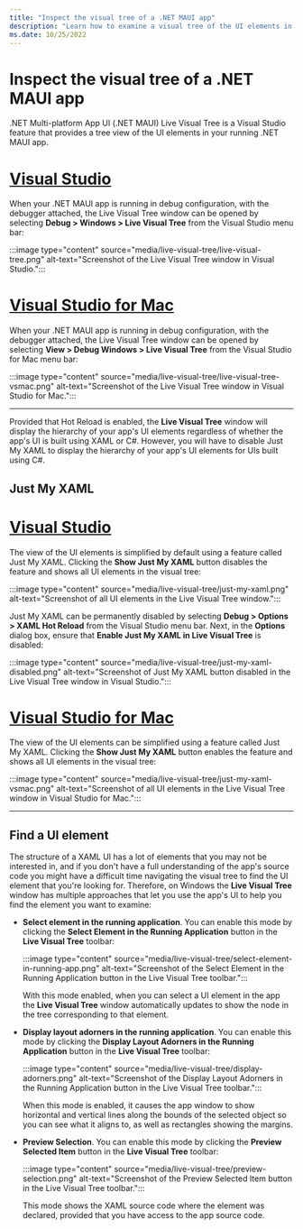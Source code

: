 ```yaml
---
title: "Inspect the visual tree of a .NET MAUI app"
description: "Learn how to examine a visual tree of the UI elements in your running .NET MAUI app."
ms.date: 10/25/2022
---
```


# Inspect the visual tree of a .NET MAUI app

.NET Multi-platform App UI (.NET MAUI) Live Visual Tree is a Visual Studio feature that provides a tree view of the UI elements in your running .NET MAUI app.

<!-- markdownlint-disable MD025 -->
# [Visual Studio](#tab/vswin)
<!-- markdownlint-enable MD025 -->

When your .NET MAUI app is running in debug configuration, with the debugger attached, the Live Visual Tree window can be opened by selecting **Debug > Windows > Live Visual Tree** from the Visual Studio menu bar:

:::image type="content" source="media/live-visual-tree/live-visual-tree.png" alt-text="Screenshot of the Live Visual Tree window in Visual Studio.":::

<!-- markdownlint-disable MD025 -->
# [Visual Studio for Mac](#tab/vsmac)
<!-- markdownlint-enable MD025 -->

When your .NET MAUI app is running in debug configuration, with the debugger attached, the Live Visual Tree window can be opened by selecting **View > Debug Windows > Live Visual Tree** from the Visual Studio for Mac menu bar:

:::image type="content" source="media/live-visual-tree/live-visual-tree-vsmac.png" alt-text="Screenshot of the Live Visual Tree window in Visual Studio for Mac.":::

---

Provided that Hot Reload is enabled, the **Live Visual Tree** window will display the hierarchy of your app's UI elements regardless of whether the app's UI is built using XAML or C#. However, you will have to disable Just My XAML to display the hierarchy of your app's UI elements for UIs built using C#.

## Just My XAML

<!-- markdownlint-disable MD025 -->
# [Visual Studio](#tab/vswin)
<!-- markdownlint-enable MD025 -->

The view of the UI elements is simplified by default using a feature called Just My XAML. Clicking the **Show Just My XAML** button disables the feature and shows all UI elements in the visual tree:

:::image type="content" source="media/live-visual-tree/just-my-xaml.png" alt-text="Screenshot of all UI elements in the Live Visual Tree window.":::

Just My XAML can be permanently disabled by selecting **Debug > Options > XAML Hot Reload** from the Visual Studio menu bar. Next, in the **Options** dialog box, ensure that **Enable Just My XAML in Live Visual Tree** is disabled:

:::image type="content" source="media/live-visual-tree/just-my-xaml-disabled.png" alt-text="Screenshot of Just My XAML button disabled in the Live Visual Tree window in Visual Studio.":::

<!-- markdownlint-disable MD025 -->
# [Visual Studio for Mac](#tab/vsmac)
<!-- markdownlint-enable MD025 -->

The view of the UI elements can be simplified using a feature called Just My XAML. Clicking the **Show Just My XAML** button enables the feature and shows all UI elements in the visual tree:

:::image type="content" source="media/live-visual-tree/just-my-xaml-vsmac.png" alt-text="Screenshot of all UI elements in the Live Visual Tree window in Visual Studio for Mac.":::

---

## Find a UI element

The structure of a XAML UI has a lot of elements that you may not be interested in, and if you don't have a full understanding of the app's source code you might have a difficult time navigating the visual tree to find the UI element that you're looking for. Therefore, on Windows the **Live Visual Tree** window has multiple approaches that let you use the app's UI to help you find the element you want to examine:

- **Select element in the running application**. You can enable this mode by clicking the **Select Element in the Running Application** button in the **Live Visual Tree** toolbar:

  :::image type="content" source="media/live-visual-tree/select-element-in-running-app.png" alt-text="Screenshot of the Select Element in the Running Application button in the Live Visual Tree toolbar.":::

  With this mode enabled, when you can select a UI element in the app the **Live Visual Tree** window automatically updates to show the node in the tree corresponding to that element.

- **Display layout adorners in the running application**. You can enable this mode by clicking the **Display Layout Adorners in the Running Application** button in the **Live Visual Tree** toolbar:

  :::image type="content" source="media/live-visual-tree/display-adorners.png" alt-text="Screenshot of the Display Layout Adorners in the Running Application button in the Live Visual Tree toolbar.":::

  When this mode is enabled, it causes the app window to show horizontal and vertical lines along the bounds of the selected object so you can see what it aligns to, as well as rectangles showing the margins.

- **Preview Selection**. You can enable this mode by clicking the **Preview Selected Item** button in the **Live Visual Tree** toolbar:

  :::image type="content" source="media/live-visual-tree/preview-selection.png" alt-text="Screenshot of the Preview Selected Item button in the Live Visual Tree toolbar.":::

  This mode shows the XAML source code where the element was declared, provided that you have access to the app source code.
